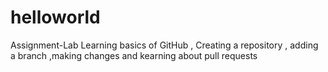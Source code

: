 # helloworld
Assignment-Lab
Learning basics of GitHub , Creating a repository , adding a branch ,making changes and kearning about pull requests
